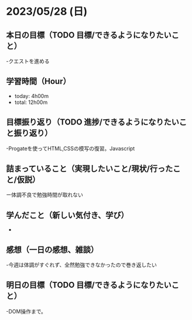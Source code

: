 # 2023/05/28 (日)

## 本日の目標（TODO 目標/できるようになりたいこと）

-クエストを進める

## 学習時間（Hour）

- today: 4h00m
- total: 12h00m

## 目標振り返り（TODO 進捗/できるようになりたいこと振り返り）

-Progateを使ってHTML,CSSの模写の復習。Javascript

## 詰まっていること（実現したいこと/現状/行ったこと/仮説）

ー体調不良で勉強時間が取れない

## 学んだこと（新しい気付き、学び）

-

## 感想（一日の感想、雑談）

-今週は体調がすぐれず、全然勉強できなかったので巻き返したい

## 明日の目標（TODO 目標/できるようになりたいこと）

-DOM操作まで。